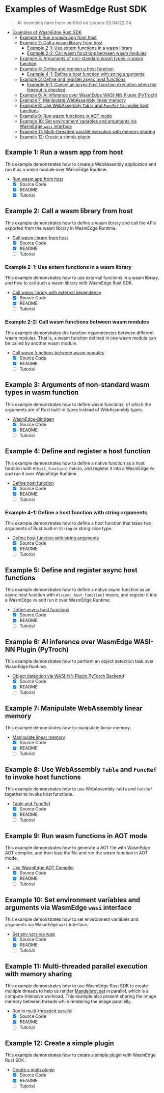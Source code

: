 # Examples of WasmEdge Rust SDK

> All examples have been verified on Ubuntu-20.04/22.04.

- [Examples of WasmEdge Rust SDK](#examples-of-wasmedge-rust-sdk)
  - [Example 1: Run a wasm app from host](#example-1-run-a-wasm-app-from-host)
  - [Example 2: Call a wasm library from host](#example-2-call-a-wasm-library-from-host)
    - [Example 2-1: Use extern functions in a wasm library](#example-2-1-use-extern-functions-in-a-wasm-library)
    - [Example 2-2: Call wasm functions between wasm modules](#example-2-2-call-wasm-functions-between-wasm-modules)
  - [Example 3: Arguments of non-standard wasm types in wasm function](#example-3-arguments-of-non-standard-wasm-types-in-wasm-function)
  - [Example 4: Define and register a host function](#example-4-define-and-register-a-host-function)
    - [Example 4-1: Define a host function with string arguments](#example-4-1-define-a-host-function-with-string-arguments)
  - [Example 5: Define and register async host functions](#example-5-define-and-register-async-host-functions)
    - [Example 5-1: Cancel an async host function execution when the timeout is checked](#example-5-1-cancel-an-async-host-function-execution-when-the-timeout-is-checked)
  - [Example 6: AI inference over WasmEdge WASI-NN Plugin (PyTroch)](#example-6-ai-inference-over-wasmedge-wasi-nn-plugin-pytroch)
  - [Example 7: Manipulate WebAssembly linear memory](#example-7-manipulate-webassembly-linear-memory)
  - [Example 8: Use WebAssembly `Table` and `FuncRef` to invoke host functions](#example-8-use-webassembly-table-and-funcref-to-invoke-host-functions)
  - [Example 9: Run wasm functions in AOT mode](#example-9-run-wasm-functions-in-aot-mode)
  - [Example 10: Set environment variables and arguments via WasmEdge `wasi` interface](#example-10-set-environment-variables-and-arguments-via-wasmedge-wasi-interface)
  - [Example 11: Multi-threaded parallel execution with memory sharing](#example-11-multi-threaded-parallel-execution-with-memory-sharing)
  - [Example 12: Create a simple plugin](#example-12-create-a-simple-plugin)

## Example 1: Run a wasm app from host

This example demonstrates how to create a WebAssembly application and run it as a wasm module over WasmEdge Runtime.

- [Run wasm app from host](run-wasm-app-from-host)
  - [x] Source Code
  - [x] README
  - [x] Tutorial

## Example 2: Call a wasm library from host

This example demonstrates how to define a wasm library and call the APIs exported from the wasm library in WasmEdge Runtime.

- [Call wasm library from host](call-wasm-lib-from-host)
  - [x] Source Code
  - [x] README
  - [ ] Tutorial

### Example 2-1: Use extern functions in a wasm library

This example demonstrates how to use external functions in a wasm library, and how to call such a wasm library with WasmEdge Rust SDK.

- [Call wasm library with external dependency](call-wasm-lib-with-external-deps)
  - [x] Source Code
  - [x] README
  - [ ] Tutorial

### Example 2-2: Call wasm functions between wasm modules

This example demonstrates the function dependencies between different wasm modules. That is, a wasm function defined in one wasm module can be called by another wasm module.

- [Call wasm functions between wasm modules](load-module-in-module)
  - [x] Source Code
  - [x] README
  - [ ] Tutorial

## Example 3: Arguments of non-standard wasm types in wasm function

This example demonstrates how to define wasm functions, of which the arguments are of Rust built-in types instead of WebAssembly types.

- [WasmEdge-Bindgen](wasmedge-bindgen)
  - [x] Source Code
  - [x] README
  - [ ] Tutorial

## Example 4: Define and register a host function

This example demonstrates how to define a native function as a host function with `#[host_function]` macro, and register it into a WasmEdge `Vm` and run it over WasmEdge Runtime.

- [Define host function](define-host-func)
  - [x] Source Code
  - [x] README
  - [ ] Tutorial

### Example 4-1: Define a host function with string arguments

This example demonstrates how to define a host function that takes two arguments of Rust built-in `String` or string slice type.

- [Define host function with string arguments](define-host-func-with-string-args)
  - [x] Source Code
  - [x] README
  - [ ] Tutorial

## Example 5: Define and register async host functions

This example demonstrates how to define a native async function as an async host function with `#[async_host_function]` macro, and register it into a WasmEdge `Vm` and run it over WasmEdge Runtime.

- [Define async host functions](define-async-host-func)
  - [x] Source Code
  - [x] README
  - [ ] Tutorial

## Example 6: AI inference over WasmEdge WASI-NN Plugin (PyTroch)

This example demonstrates how to perform an object detection task over WasmEdge Runtime.

- [Object detection via WASI-NN Plugin PyTorch Backend](object-detection-via-wasinn)
  - [x] Source Code
  - [x] README
  - [ ] Tutorial

## Example 7: Manipulate WebAssembly linear memory

This example demonstrates how to manipulate linear memory.

- [Manipulate linear memory](manipulate-linear-memory)
  - [x] Source Code
  - [x] README
  - [ ] Tutorial

## Example 8: Use WebAssembly `Table` and `FuncRef` to invoke host functions

This example demonstrates how to use WebAssembly `Table` and `FuncRef` together to invoke host functions.

- [Table and FuncRef](table-and-funcref)
  - [x] Source Code
  - [x] README
  - [ ] Tutorial

## Example 9: Run wasm functions in AOT mode

This example demonstrates how to generate a AOT file with WasmEdge AOT compiler, and then load the file and run the wasm function in AOT mode.

- [Use WasmEdge AOT Compiler](run-wasm-func-in-aot-mode)
  - [x] Source Code
  - [x] README
  - [ ] Tutorial

## Example 10: Set environment variables and arguments via WasmEdge `wasi` interface

This example demonstrates how to set environment variables and arguments via WasmEdge `wasi` interface.

- [Set env vars via wasi](set-env-vars-via-wasi)
  - [x] Source Code
  - [x] README
  - [ ] Tutorial

## Example 11: Multi-threaded parallel execution with memory sharing

This example demonstrates how to use WasmEdge Rust SDK to create multiple threads to help us render [Mandelbrot set](https://en.wikipedia.org/wiki/Mandelbrot_set) in parallel, which is a compute-intensive workload. This example also present sharing the image memory between threads while rendering the image parallelly.

- [Run in multi-threaded parallel](multi-threaded-parallel)
  - [x] Source Code
  - [x] README
  - [ ] Tutorial

## Example 12: Create a simple plugin

This example demonstrates how to create a simple plugin with WasmEdge Rust SDK.

- [Create a math plugin](simple-plugin)
  - [x] Source Code
  - [x] README
  - [ ] Tutorial
